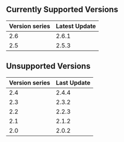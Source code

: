 ## Currently Supported Versions

| Version series | Latest Update |
|-|-|
| 2.6 | 2.6.1 |
| 2.5 | 2.5.3 |

## Unsupported Versions

| Version series | Last Update |
|-|-|
| 2.4 | 2.4.4 |
| 2.3 | 2.3.2 |
| 2.2 | 2.2.3 |
| 2.1 | 2.1.2 |
| 2.0 | 2.0.2 |
